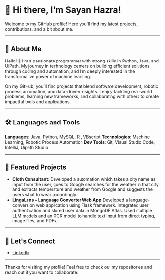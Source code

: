 # 👋 Hi there, I'm Sayan Hazra!

Welcome to my GitHub profile! Here you'll find my latest projects, contributions, and a bit about me.

---

## 🚀 About Me

Hello! 👋 I’m a passionate programmer with strong skills in Python, Java, and UiPath. My journey in technology centers on building efficient solutions through coding and automation, and I’m deeply interested in the transformative power of machine learning.

On my GitHub, you’ll find projects that blend software development, robotic process automation, and data-driven insights. I enjoy tackling real-world problems, learning new frameworks, and collaborating with others to create impactful tools and applications.

---

## 🛠️ Languages and Tools

**Languages**: Java, Python, MySQL, R , VBscript
**Technologies**: Machine Learning, Robotic Process Automation
**Dev Tools**: Git, Visual Studio Code, IntelliJ, Uipath Studio

---



## 📂 Featured Projects

- **Cloth Consultant**: Developed a automation which takes a city name as input from the user, goes to Google searches for the weather in that city
and extracts temperature and weather from Google and suggests the users what to wear accordingly.
- **LingaLens – Language Converter Web App**:Developed a language-conversion web application using Flask framework. Integrated user authentication and stored user
data in MongoDB Atlas. Used multiple LLM models and an OCR model to handle text input from direct typing, image files,
and PDFs.


---

## 🤝 Let's Connect

- [LinkedIn](https://www.linkedin.com/in/sayan-hazra-212b41252)

---

Thanks for visiting my profile! Feel free to check out my repositories and reach out if you want to collaborate.
